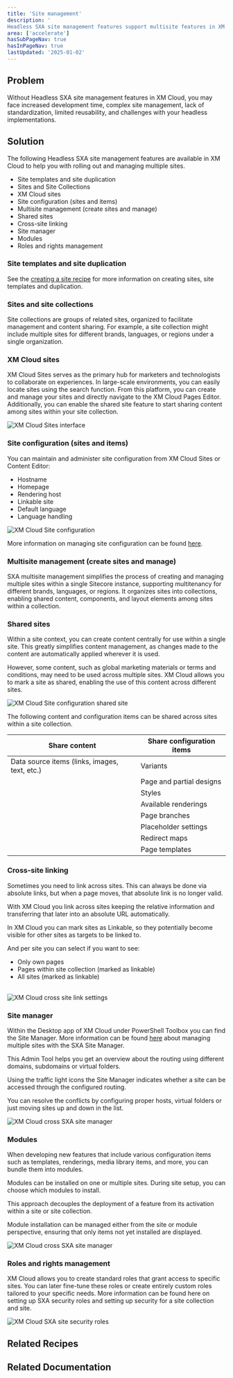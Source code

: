 ```yaml
---
title: 'Site management'
description: '	
Headless SXA site management features support multisite features in XM Cloud.'
area: ['accelerate']
hasSubPageNav: true
hasInPageNav: true
lastUpdated: '2025-01-02'
---
```


## Problem

Without Headless SXA site management features in XM Cloud, you may face increased development time, complex site management, lack of standardization, limited reusability, and challenges with your headless implementations.

## Solution

The following Headless SXA site management features are available in XM Cloud to help you with rolling out and managing multiple sites.

- Site templates and site duplication
- Sites and Site Collections
- XM Cloud sites
- Site configuration (sites and items)
- Multisite management (create sites and manage)
- Shared sites
- Cross-site linking
- Site manager
- Modules
- Roles and rights management

### Site templates and site duplication

See the [creating a site recipe](/learn/accelerate/xm-cloud/pre-development/sprint-zero/creating-a-site) for more information on creating sites, site templates and duplication.

### Sites and site collections

Site collections are groups of related sites, organized to facilitate management and content sharing. For example, a site collection might include multiple sites for different brands, languages, or regions under a single organization.

### XM Cloud sites

XM Cloud Sites serves as the primary hub for marketers and technologists to collaborate on experiences. In large-scale environments, you can easily locate sites using the search function. From this platform, you can create and manage your sites and directly navigate to the XM Cloud Pages Editor. Additionally, you can enable the shared site feature to start sharing content among sites within your site collection.

<img src="/images/learn/accelerate/xm-cloud/site-management-1.png" alt="XM Cloud Sites interface" />

### Site configuration (sites and items)

You can maintain and administer site configuration from XM Cloud Sites or Content Editor:

- Hostname
- Homepage
- Rendering host
- Linkable site
- Default language
- Language handling

<img src="/images/learn/accelerate/xm-cloud/site-management-2.png" alt="XM Cloud Site configuration" />

<br/>

More information on managing site configuration can be found [here](https://doc.sitecore.com/xmc/en/users/xm-cloud/sites.html).

### Multisite management (create sites and manage)

SXA multisite management simplifies the process of creating and managing multiple sites within a single Sitecore instance, supporting multitenancy for different brands, languages, or regions. It organizes sites into collections, enabling shared content, components, and layout elements among sites within a collection.

### Shared sites

Within a site context, you can create content centrally for use within a single site. This greatly simplifies content management, as changes made to the content are automatically applied wherever it is used.

However, some content, such as global marketing materials or terms and conditions, may need to be used across multiple sites. XM Cloud allows you to mark a site as shared, enabling the use of this content across different sites.

<img src="/images/learn/accelerate/xm-cloud/site-management-3.png" alt="XM Cloud Site configuration shared site" />

<br/>

The following content and configuration items can be shared across sites within a site collection.

| Share content                                 | Share configuration items                     |
| ----------------------------------------------| ----------------------------------------------|
| Data source items (links, images, text, etc.) | Variants                                      |
|                                               | Page and partial designs                      |
|                                               | Styles                                        |
|                                               | Available renderings                          |
|                                               | Page branches                                 |
|                                               | Placeholder settings                          |
|                                               | Redirect maps                                 |
|                                               | Page templates                                |

### Cross-site linking

Sometimes you need to link across sites. This can always be done via absolute links, but when a page moves, that absolute link is no longer valid.

With XM Cloud you link across sites keeping the relative information and transferring that later into an absolute URL automatically.

In XM Cloud you can mark sites as Linkable, so they potentially become visible for other sites as targets to be linked to.

And per site you can select if you want to see:

- Only own pages
- Pages within site collection (marked as linkable)
- All sites (marked as linkable)

<br/>

<img src="/images/learn/accelerate/xm-cloud/site-management-4.png" alt="XM Cloud cross site link settings" />

### Site manager

Within the Desktop app of XM Cloud under PowerShell Toolbox you can find the Site Manager. More information can be found [here](https://doc.sitecore.com/xmc/en/developers/xm-cloud/manage-multiple-sites-with-the-sxa-site-manager.html) about managing multiple sites with the SXA Site Manager.

This Admin Tool helps you get an overview about the routing using different domains, subdomains or virtual folders.

Using the traffic light icons the Site Manager indicates whether a site can be accessed through the configured routing.

You can resolve the conflicts by configuring proper hosts, virtual folders or just moving sites up and down in the list.

<img src="/images/learn/accelerate/xm-cloud/site-management-5.png" alt="XM Cloud cross SXA site manager" />

### Modules

When developing new features that include various configuration items such as templates, renderings, media library items, and more, you can bundle them into modules.

Modules can be installed on one or multiple sites. During site setup, you can choose which modules to install.

This approach decouples the deployment of a feature from its activation within a site or site collection.

Module installation can be managed either from the site or module perspective, ensuring that only items not yet installed are displayed.

<img src="/images/learn/accelerate/xm-cloud/site-management-6.png" alt="XM Cloud cross SXA site manager" />

### Roles and rights management

XM Cloud allows you to create standard roles that grant access to specific sites. You can later fine-tune these roles or create entirely custom roles tailored to your specific needs. More information can be found here on setting up SXA security roles and setting up security for a site collection and site.

<img src="/images/learn/accelerate/xm-cloud/site-management-7.png" alt="XM Cloud SXA site security roles" />

## Related Recipes

<Row colums={2}>
    <Link title="Creating a site" link="/learn/accelerate/xm-cloud/pre-development/sprint-zero/creating-a-site" />
</Row>

## Related Documentation

<Row columns={2}>
<Link title="Sites" link="https://doc.sitecore.com/xmc/en/users/xm-cloud/sites.html" />
<Link title="Manage sites" link="https://doc.sitecore.com/xmc/en/users/xm-cloud/manage-sites.html" />
<Link title="Manage multiple sites with the SXA Site Manager" link="https://doc.sitecore.com/xmc/en/developers/xm-cloud/manage-multiple-sites-with-the-sxa-site-manager.html" />
<Link title="Security" link="https://doc.sitecore.com/xmc/en/developers/xm-cloud/security.html" />
</Row>
